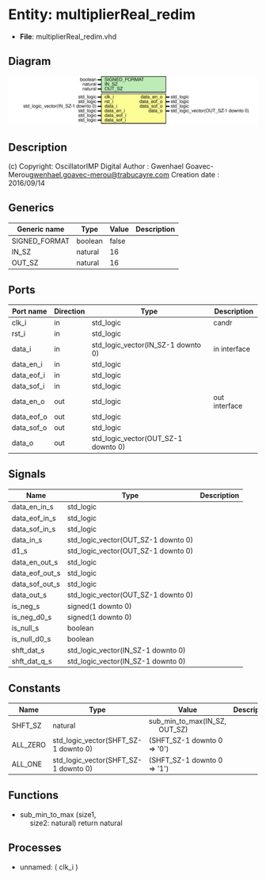 # Entity: multiplierReal_redim

- **File**: multiplierReal_redim.vhd
## Diagram

![Diagram](multiplierReal_redim.svg "Diagram")
## Description

(c) Copyright: OscillatorIMP Digital
Author : Gwenhael Goavec-Merou<gwenhael.goavec-merou@trabucayre.com>
Creation date : 2016/09/14
## Generics

| Generic name  | Type    | Value | Description |
| ------------- | ------- | ----- | ----------- |
| SIGNED_FORMAT | boolean | false |             |
| IN_SZ         | natural | 16    |             |
| OUT_SZ        | natural | 16    |             |
## Ports

| Port name  | Direction | Type                                | Description   |
| ---------- | --------- | ----------------------------------- | ------------- |
| clk_i      | in        | std_logic                           | candr         |
| rst_i      | in        | std_logic                           |               |
| data_i     | in        | std_logic_vector(IN_SZ-1 downto 0)  | in interface  |
| data_en_i  | in        | std_logic                           |               |
| data_eof_i | in        | std_logic                           |               |
| data_sof_i | in        | std_logic                           |               |
| data_en_o  | out       | std_logic                           | out interface |
| data_eof_o | out       | std_logic                           |               |
| data_sof_o | out       | std_logic                           |               |
| data_o     | out       | std_logic_vector(OUT_SZ-1 downto 0) |               |
## Signals

| Name            | Type                                | Description |
| --------------- | ----------------------------------- | ----------- |
| data_en_in_s    | std_logic                           |             |
|  data_eof_in_s  | std_logic                           |             |
|  data_sof_in_s  | std_logic                           |             |
| data_in_s       | std_logic_vector(OUT_SZ-1 downto 0) |             |
| d1_s            | std_logic_vector(OUT_SZ-1 downto 0) |             |
| data_en_out_s   | std_logic                           |             |
|  data_eof_out_s | std_logic                           |             |
|  data_sof_out_s | std_logic                           |             |
| data_out_s      | std_logic_vector(OUT_SZ-1 downto 0) |             |
| is_neg_s        | signed(1 downto 0)                  |             |
| is_neg_d0_s     | signed(1 downto 0)                  |             |
| is_null_s       | boolean                             |             |
| is_null_d0_s    | boolean                             |             |
| shft_dat_s      | std_logic_vector(IN_SZ-1 downto 0)  |             |
| shft_dat_q_s    | std_logic_vector(IN_SZ-1 downto 0)  |             |
## Constants

| Name     | Type                                 | Value                                                              | Description |
| -------- | ------------------------------------ | ------------------------------------------------------------------ | ----------- |
| SHFT_SZ  | natural                              |  sub_min_to_max(IN_SZ,<br><span style="padding-left:20px"> OUT_SZ) |             |
| ALL_ZERO | std_logic_vector(SHFT_SZ-1 downto 0) |  (SHFT_SZ-1 downto 0 => '0')                                       |             |
| ALL_ONE  | std_logic_vector(SHFT_SZ-1 downto 0) |  (SHFT_SZ-1 downto 0 => '1')                                       |             |
## Functions
- sub_min_to_max <font id="function_arguments">(size1,<br><span style="padding-left:20px"> size2: natural) </font> <font id="function_return">return natural </font>
## Processes
- unnamed: ( clk_i )
